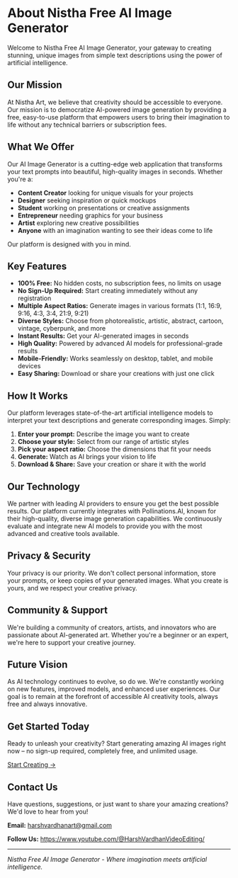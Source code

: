 # About Nistha Free AI Image Generator

Welcome to Nistha Free AI Image Generator, your gateway to creating stunning, unique images from simple text descriptions using the power of artificial intelligence.

## Our Mission

At Nistha Art, we believe that creativity should be accessible to everyone. Our mission is to democratize AI-powered image generation by providing a free, easy-to-use platform that empowers users to bring their imagination to life without any technical barriers or subscription fees.

## What We Offer

Our AI Image Generator is a cutting-edge web application that transforms your text prompts into beautiful, high-quality images in seconds. Whether you're a:

*   **Content Creator** looking for unique visuals for your projects
*   **Designer** seeking inspiration or quick mockups
*   **Student** working on presentations or creative assignments
*   **Entrepreneur** needing graphics for your business
*   **Artist** exploring new creative possibilities
*   **Anyone** with an imagination wanting to see their ideas come to life

Our platform is designed with you in mind.

## Key Features

*   **100% Free:** No hidden costs, no subscription fees, no limits on usage
*   **No Sign-Up Required:** Start creating immediately without any registration
*   **Multiple Aspect Ratios:** Generate images in various formats (1:1, 16:9, 9:16, 4:3, 3:4, 21:9, 9:21)
*   **Diverse Styles:** Choose from photorealistic, artistic, abstract, cartoon, vintage, cyberpunk, and more
*   **Instant Results:** Get your AI-generated images in seconds
*   **High Quality:** Powered by advanced AI models for professional-grade results
*   **Mobile-Friendly:** Works seamlessly on desktop, tablet, and mobile devices
*   **Easy Sharing:** Download or share your creations with just one click

## How It Works

Our platform leverages state-of-the-art artificial intelligence models to interpret your text descriptions and generate corresponding images. Simply:

1.  **Enter your prompt:** Describe the image you want to create
2.  **Choose your style:** Select from our range of artistic styles
3.  **Pick your aspect ratio:** Choose the dimensions that fit your needs
4.  **Generate:** Watch as AI brings your vision to life
5.  **Download & Share:** Save your creation or share it with the world

## Our Technology

We partner with leading AI providers to ensure you get the best possible results. Our platform currently integrates with Pollinations.AI, known for their high-quality, diverse image generation capabilities. We continuously evaluate and integrate new AI models to provide you with the most advanced and creative tools available.

## Privacy & Security

Your privacy is our priority. We don't collect personal information, store your prompts, or keep copies of your generated images. What you create is yours, and we respect your creative privacy.

## Community & Support

We're building a community of creators, artists, and innovators who are passionate about AI-generated art. Whether you're a beginner or an expert, we're here to support your creative journey.

## Future Vision

As AI technology continues to evolve, so do we. We're constantly working on new features, improved models, and enhanced user experiences. Our goal is to remain at the forefront of accessible AI creativity tools, always free and always innovative.

## Get Started Today

Ready to unleash your creativity? Start generating amazing AI images right now – no sign-up required, completely free, and unlimited usage.

[Start Creating →](/)

## Contact Us

Have questions, suggestions, or just want to share your amazing creations? We'd love to hear from you!

**Email:** harshvardhanart@gmail.com

**Follow Us:** https://www.youtube.com/@HarshVardhanVideoEditing/

---

*Nistha Free AI Image Generator - Where imagination meets artificial intelligence.*

